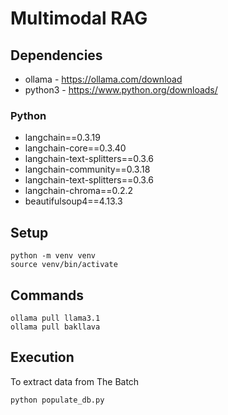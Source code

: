 # Multimodal RAG

## Dependencies

* ollama - https://ollama.com/download
* python3 - https://www.python.org/downloads/

### Python

* langchain==0.3.19
* langchain-core==0.3.40
* langchain-text-splitters==0.3.6
* langchain-community==0.3.18
* langchain-text-splitters==0.3.6
* langchain-chroma==0.2.2
* beautifulsoup4==4.13.3

## Setup

```
python -m venv venv
source venv/bin/activate
```

## Commands

```
ollama pull llama3.1
ollama pull bakllava
```

## Execution

To extract data from The Batch

```
python populate_db.py
```
